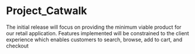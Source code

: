 # Project_Catwalk
The initial release will focus on providing the minimum viable product for our retail application. Features implemented will be constrained to the client experience which enables customers to search, browse, add to cart, and checkout
